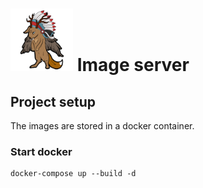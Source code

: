 # <img src="logo.png" width="100"/> Image server

## Project setup
The images are stored in a docker container.

### Start docker
```
docker-compose up --build -d
```